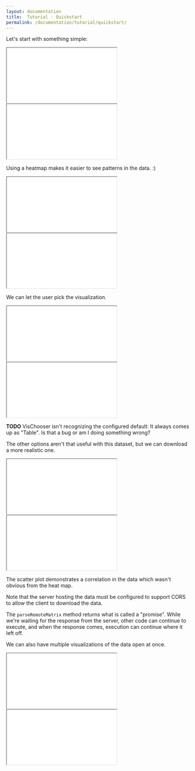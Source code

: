 ```yaml
---
layout: documentation
title:  Tutorial - Quickstart
permalink: /documentation/tutorial/quickstart/
---
```


Let's start with something simple:

<iframe src="/documentation/tutorial/tutorial-0.js"></iframe>
<iframe src="/documentation/tutorial/tutorial.html?0"></iframe>

Using a heatmap makes it easier to see patterns in the data. :)

<iframe src="/documentation/tutorial/tutorial-1.js"></iframe>
<iframe src="/documentation/tutorial/tutorial.html?1"></iframe>

We can let the user pick the visualization.

<iframe src="/documentation/tutorial/tutorial-2.js"></iframe>
<iframe src="/documentation/tutorial/tutorial.html?2"></iframe>

**TODO** VisChooser isn't recognizing the configured default: It always comes up as "Table".
Is that a bug or am I doing something wrong?

The other options aren't that useful with this dataset,
but we can download a more realistic one.

<iframe src="/documentation/tutorial/tutorial-3.js"></iframe>
<iframe src="/documentation/tutorial/tutorial.html?3"></iframe>

The scatter plot demonstrates a correlation in the data which wasn't
obvious from the heat map.

Note that the server hosting the data must be configured to support CORS
to allow the client to download the data.

The `parseRemoteMatrix` method returns what is called a "promise". While we're
waiting for the response from the server, other code can continue to execute,
and when the response comes, execution can continue where it left off.

We can also have multiple visualizations of the data open at once.

<iframe src="/documentation/tutorial/tutorial-4.js"></iframe>
<iframe src="/documentation/tutorial/tutorial.html?4"></iframe>
